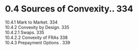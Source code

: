 # 0.4 Sources of Convexity.. 334  

10.4.1 Mark to Market. 334   
10.4.2 Convexity by Design. 335   
10.4.2.1 Swaps. 335   
10.4.2.2 Convexity of FRAs 338   
10.4.3 Prepayment Options . 339  
